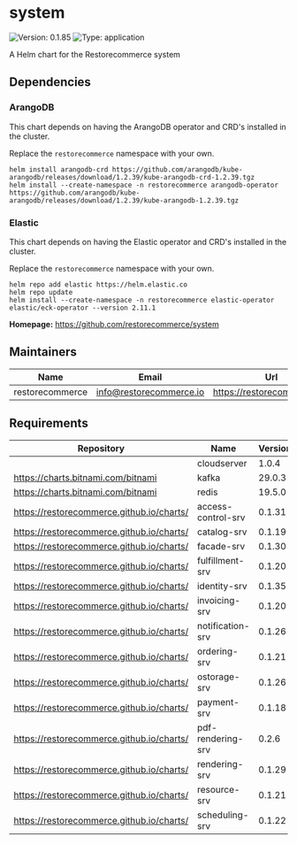 # system

![Version: 0.1.85](https://img.shields.io/badge/Version-0.1.85-informational?style=flat-square) ![Type: application](https://img.shields.io/badge/Type-application-informational?style=flat-square)

A Helm chart for the Restorecommerce system

## Dependencies

### ArangoDB

This chart depends on having the ArangoDB operator and CRD's installed in the cluster.

Replace the `restorecommerce` namespace with your own.

```shell
helm install arangodb-crd https://github.com/arangodb/kube-arangodb/releases/download/1.2.39/kube-arangodb-crd-1.2.39.tgz
helm install --create-namespace -n restorecommerce arangodb-operator https://github.com/arangodb/kube-arangodb/releases/download/1.2.39/kube-arangodb-1.2.39.tgz
```

### Elastic

This chart depends on having the Elastic operator and CRD's installed in the cluster.

Replace the `restorecommerce` namespace with your own.

```shell
helm repo add elastic https://helm.elastic.co
helm repo update
helm install --create-namespace -n restorecommerce elastic-operator elastic/eck-operator --version 2.11.1
```

**Homepage:** <https://github.com/restorecommerce/system>

## Maintainers

| Name | Email | Url |
| ---- | ------ | --- |
| restorecommerce | <info@restorecommerce.io> | <https://restorecommerce.io/> |

## Requirements

| Repository | Name | Version |
|------------|------|---------|
|  | cloudserver | 1.0.4 |
| https://charts.bitnami.com/bitnami | kafka | 29.0.3 |
| https://charts.bitnami.com/bitnami | redis | 19.5.0 |
| https://restorecommerce.github.io/charts/ | access-control-srv | 0.1.31 |
| https://restorecommerce.github.io/charts/ | catalog-srv | 0.1.19 |
| https://restorecommerce.github.io/charts/ | facade-srv | 0.1.30 |
| https://restorecommerce.github.io/charts/ | fulfillment-srv | 0.1.20 |
| https://restorecommerce.github.io/charts/ | identity-srv | 0.1.35 |
| https://restorecommerce.github.io/charts/ | invoicing-srv | 0.1.20 |
| https://restorecommerce.github.io/charts/ | notification-srv | 0.1.26 |
| https://restorecommerce.github.io/charts/ | ordering-srv | 0.1.21 |
| https://restorecommerce.github.io/charts/ | ostorage-srv | 0.1.26 |
| https://restorecommerce.github.io/charts/ | payment-srv | 0.1.18 |
| https://restorecommerce.github.io/charts/ | pdf-rendering-srv | 0.2.6 |
| https://restorecommerce.github.io/charts/ | rendering-srv | 0.1.29 |
| https://restorecommerce.github.io/charts/ | resource-srv | 0.1.21 |
| https://restorecommerce.github.io/charts/ | scheduling-srv | 0.1.22 |
